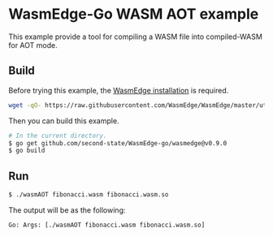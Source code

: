# WasmEdge-Go WASM AOT example

This example provide a tool for compiling a WASM file into compiled-WASM for AOT mode.

## Build

Before trying this example, the [WasmEdge installation](https://github.com/WasmEdge/WasmEdge/blob/master/docs/install.md) is required.

```bash
wget -qO- https://raw.githubusercontent.com/WasmEdge/WasmEdge/master/utils/install.sh | bash -s -- -v 0.9.0
```

Then you can build this example.

```bash
# In the current directory.
$ go get github.com/second-state/WasmEdge-go/wasmedge@v0.9.0
$ go build
```

## Run

```bash
$ ./wasmAOT fibonacci.wasm fibonacci.wasm.so
```

The output will be as the following:

```
Go: Args: [./wasmAOT fibonacci.wasm fibonacci.wasm.so]
```
